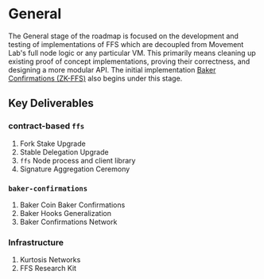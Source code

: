# General
The General stage of the roadmap is focused on the development and testing of implementations of FFS which are decoupled from Movement Lab's full node logic or any particular VM. This primarily means cleaning up existing proof of concept implementations, proving their correctness, and designing a more modular API. The initial implementation [Baker Confirmations (ZK-FFS)](../README.md) also begins under this stage.

## Key Deliverables

### contract-based `ffs`
1. Fork Stake Upgrade
1. Stable Delegation Upgrade
1. `ffs` Node process and client library
1. Signature Aggregation Ceremony 

### `baker-confirmations`
1. Baker Coin Baker Confirmations
1. Baker Hooks Generalization
1. Baker Confirmations Network

### Infrastructure
1. Kurtosis Networks
1. FFS Research Kit
